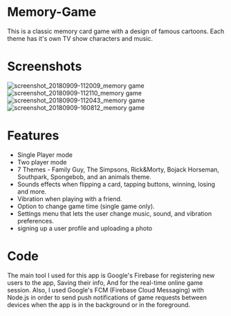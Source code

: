 # Memory-Game

This is a classic memory card game with a design of famous cartoons.
Each theme has it's own TV show characters and music.

# Screenshots

![screenshot_20180909-112009_memory game](https://user-images.githubusercontent.com/42380097/45262748-a7fd8700-b425-11e8-9147-7dc2b347aaf3.jpg)
![screenshot_20180909-112110_memory game](https://user-images.githubusercontent.com/42380097/45262743-9320f380-b425-11e8-877d-054a83e42477.jpg)
![screenshot_20180909-112043_memory game](https://user-images.githubusercontent.com/42380097/45262758-bba8ed80-b425-11e8-88b5-db6ea34f463d.jpg)
![screenshot_20180909-160812_memory game](https://user-images.githubusercontent.com/42380097/45264848-a21a9c80-b44b-11e8-941c-ff4f22fc0641.jpg)

# Features

- Single Player mode
- Two player mode
- 7 Themes - Family Guy, The Simpsons, Rick&Morty, Bojack Horseman, Southpark, Spongebob, and an animals theme.
- Sounds effects when flipping a card, tapping buttons, winning, losing and more.
- Vibration when playing with a friend.
- Option to change game time (single game only).
- Settings menu that lets the user change music, sound, and vibration preferences. 
- signing up a user profile and uploading a photo

# Code

The main tool I used for this app is Google's Firebase for registering new users to the app, Saving their info,
And for the real-time online game session.
Also, I used Google's FCM (Firebase Cloud Messaging) with Node.js in order to send push notifications of game requests between devices when the app is in the background or in the foreground.
